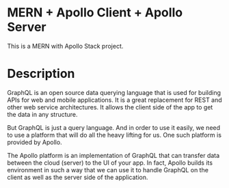# MERN + Apollo Client + Apollo Server

This is a MERN with Apollo Stack project.

# Description 

GraphQL is an open source data querying language that is used for building APIs for web and mobile applications. It is a great replacement for REST and other web service architectures. It allows the client side of the app to get the data in any structure.

But GraphQL is just a query language. And in order to use it easily, we need to use a platform that will do all the heavy lifting for us. One such platform is provided by Apollo.

The Apollo platform is an implementation of GraphQL that can transfer data between the cloud (server) to the UI of your app. In fact, Apollo builds its environment in such a way that we can use it to handle GraphQL on the client as well as the server side of the application.
